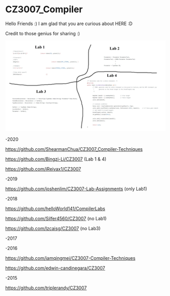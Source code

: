 # CZ3007_Compiler 

Hello Friends :) I am glad that you are curious about HERE :D

Credit to those genius for sharing :)

![alt text](https://github.com/huanzhz/CZ-CE3007_Compiler/blob/main/genesis_block_3007.jpg)

-2020

https://github.com/ShearmanChua/CZ3007_Compiler-Techniques

https://github.com/Bingzi-Li/CZ3007		(Lab 1 & 4)

https://github.com/iReivax1/CZ3007

-2019

https://github.com/joshenlim/CZ3007-Lab-Assignments		(only Lab1)

-2018

https://github.com/helloWorld141/CompilerLabs

https://github.com/Silfer4560/CZ3007	(no Lab1)

https://github.com/lzcaisg/CZ3007	(no Lab3)

-2017

-2016

https://github.com/iamqingmei/CZ3007-Compiler-Techniques

https://github.com/edwin-candinegara/CZ3007

-2015

https://github.com/triplerandy/CZ3007
